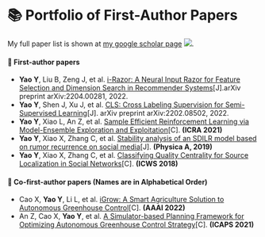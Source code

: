 # 📚️ Portfolio of First-Author Papers

My full paper list is shown at [my google scholar page](https://scholar.google.com/citations?user=hNO0NdEAAAAJ&hl=zh-CN)  <a href='https://scholar.google.com/citations?user=hNO0NdEAAAAJ'><img src="https://img.shields.io/endpoint?logo=Google%20Scholar&url=https%3A%2F%2Fcdn.jsdelivr.net%2Fgh%2FYaoYao1995%2Fyaoyao1995.github.io@google-scholar-stats%2Fgs_data_shieldsio.json&labelColor=f6f6f6&color=9cf&style=flat&label=citations"></a>.


#### 📓 First-author papers 
- **Yao Y**, Liu B, Zeng J, et al. [i-Razor: A Neural Input Razor for Feature Selection and Dimension Search in Recommender Systems](https://arxiv.org/abs/2204.00281)[J].arXiv preprint arXiv:2204.00281, 2022.<strong><span class='show_paper_citations' data='hNO0NdEAAAAJ:0EnyYjriUFMC'></span></strong>
- **Yao Y**, Shen J, Xu J, et al. [CLS: Cross Labeling Supervision for Semi-Supervised Learning](https://arxiv.org/abs/2202.08502)[J]. arXiv preprint arXiv:2202.08502, 2022.<strong><span class='show_paper_citations' data='hNO0NdEAAAAJ:UebtZRa9Y70C'></span></strong>
- **Yao Y**, Xiao L, An Z, et al. [Sample Efficient Reinforcement Learning via Model-Ensemble Exploration and Exploitation](https://arxiv.org/abs/2107.01825)[C]. **(ICRA 2021)**<strong><span class='show_paper_citations' data='hNO0NdEAAAAJ:8k81kl-MbHgC'></span></strong>
- **Yao Y**, Xiao X, Zhang C, et al. [Stability analysis of an SDILR model based on rumor recurrence on social media](https://www.sciencedirect.com/science/article/abs/pii/S037843711931297X)[J]. **(Physica A, 2019)**<strong><span class='show_paper_citations' data='hNO0NdEAAAAJ:IjCSPb-OGe4C'></span></strong>
- **Yao Y**, Xiao X, Zhang C, et al. [Classifying Quality Centrality for Source Localization in Social Networks](https://link.springer.com/chapter/10.1007/978-3-319-94289-6_19)[C]. **(ICWS 2018)**<strong><span class='show_paper_citations' data='hNO0NdEAAAAJ:Tyk-4Ss8FVUC'></span></strong>

#### 📔 Co-first-author papers (Names are in Alphabetical Order)
- Cao X, **Yao Y**, Li L, et al. [iGrow: A Smart Agriculture Solution to Autonomous Greenhouse Control](https://ojs.aaai.org/index.php/AAAI/article/view/21440)[C]. **(AAAI 2022)**<strong><span class='show_paper_citations' data='hNO0NdEAAAAJ:5nxA0vEk-isC'></span></strong>
- An Z, Cao X, **Yao Y**, et al. [A Simulator-based Planning Framework for Optimizing Autonomous Greenhouse Control Strategy](https://ojs.aaai.org/index.php/ICAPS/article/view/15989)[C]. **(ICAPS 2021)**<strong><span class='show_paper_citations' data='hNO0NdEAAAAJ:W7OEmFMy1HYC'></span></strong>
